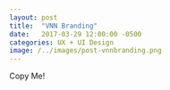 ```yaml
---
layout: post
title:  "VNN Branding"
date:   2017-03-29 12:00:00 -0500
categories: UX + UI Design
image: /../images/post-vnnbranding.png
---
```

Copy Me!
